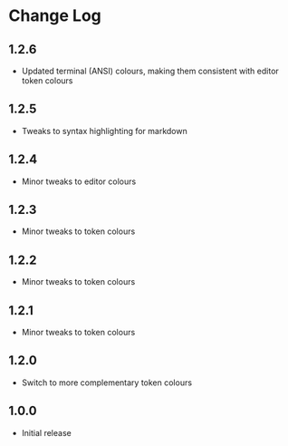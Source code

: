 # Change Log

## 1.2.6
- Updated terminal (ANSI) colours, making them consistent with editor token colours

## 1.2.5
- Tweaks to syntax highlighting for markdown

## 1.2.4
- Minor tweaks to editor colours

## 1.2.3
- Minor tweaks to token colours

## 1.2.2
- Minor tweaks to token colours

## 1.2.1
- Minor tweaks to token colours

## 1.2.0
- Switch to more complementary token colours

## 1.0.0
- Initial release
